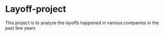 # Layoff-project
This project is to analyze the layoffs happened in various companies in the past few years
